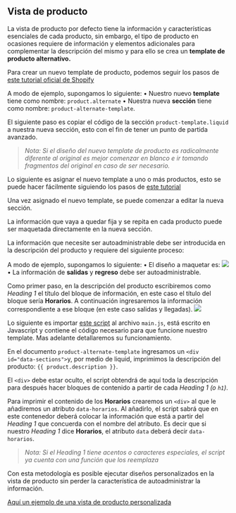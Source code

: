 ## Vista de producto
La vista de producto por defecto tiene la información y características esenciales de cada producto, sin embargo, el tipo de producto en ocasiones requiere de información y elementos adicionales para complementar la descripción del mismo y para ello se crea un **template de producto alternativo.**

Para crear un nuevo template de producto, podemos seguir los pasos de [este tutorial oficial de Shopify](https://help.shopify.com/en/themes/customization/store/create-alternate-templates)

A modo de ejemplo, supongamos lo siguiente:	
	• Nuestro nuevo **template** tiene como nombre: `product.alternate`
	• Nuestra nueva **sección** tiene como nombre: `product-alternate-template`.

El siguiente paso es copiar el código de la sección `product-template.liquid` a nuestra nueva sección, esto con el fin de tener un punto de partida avanzado.

> *Nota: Si el diseño del nuevo template de producto es radicalmente diferente al original es mejor comenzar en blanco e ir tomando fragmentos del original en caso de ser necesario.*  

Lo siguiente es asignar el nuevo template a uno o más productos, esto se puede hacer fácilmente siguiendo los pasos de [este tutorial](https://help.shopify.com/en/themes/customization/store/create-alternate-templates#assign-your-template-in-the-admin-sectioned-themes-specific)

Una vez asignado el nuevo template, se puede comenzar a editar la nueva sección.

La información que vaya a quedar fija y se repita en cada producto puede ser maquetada directamente en la nueva sección.

La información que necesite ser autoadministrable debe ser introducida en la descripción del producto y requiere del siguiente proceso:

A modo de ejemplo, supongamos lo siguiente:
	• El diseño a maquetar es: 
![](Tesis%20Shopify/Captura%20de%20pantalla%202018-11-22%20a%20la(s)%2013.56.53.png)
	• La información de **salidas** y **regreso** debe ser autoadministrable.
	
Como primer paso, en la descripción del producto escribiremos como *Heading 1* el título del bloque de información, en este caso el título del bloque sería **Horarios**. A continuación ingresaremos la información correspondiente a ese bloque (en este caso salidas y llegadas).
![](Tesis%20Shopify/Captura%20de%20pantalla%202018-11-22%20a%20la(s)%2014.28.23.png)


Lo siguiente es importar [este script](https://gist.github.com/UbaldoRosas/9ec2519525753e366307cbf24cd68594) al archivo `main.js`, está escrito en Javascript y contiene el código necesario para que funcione nuestro template. Mas adelante detallaremos su funcionamiento.

En el documento `product-alternate-template` ingresamos un `<div id="data-sections">`y, por medio de liquid, imprimimos la descripción del producto: `{{ product.description }}`. 

El `<div>` debe estar oculto, el script obtendrá de aquí toda la descripción para después hacer bloques de contenido a partir de cada *Heading 1 (o `h1`)*.

Para imprimir el contenido de los **Horarios** crearemos un `<div>` al que le añadiremos un atributo `data-horarios`. Al añadirlo, el script sabrá que en este contenedor deberá colocar la información que está a partir del *Heading 1* que concuerda con el nombre del atributo. 
Es decir que si nuestro *Heading 1* dice **Horarios**, el atributo `data` deberá decir `data-horarios`.

> *Nota: Si el Heading 1 tiene acentos o caracteres especiales, el script ya cuenta con una función que los reemplaza*  

Con esta metodología es posible ejecutar diseños personalizados en la vista de producto sin perder la característica de autoadministrar la información.

[Aquí un ejemplo de una vista de producto personalizada](https://vagandopormexico.myshopify.com/products/sierra-gorda)
